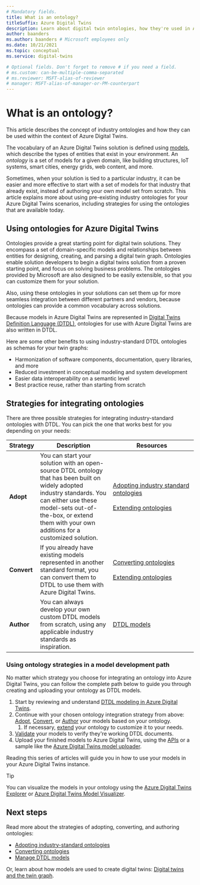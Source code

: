 ```yaml
---
# Mandatory fields.
title: What is an ontology?
titleSuffix: Azure Digital Twins
description: Learn about digital twin ontologies, how they're used in Azure Digital Twins, and how these DTDL ontologies can be used for modeling in the context of certain industries.
author: baanders
ms.author: baanders # Microsoft employees only
ms.date: 10/21/2021
ms.topic: conceptual
ms.service: digital-twins

# Optional fields. Don't forget to remove # if you need a field.
# ms.custom: can-be-multiple-comma-separated
# ms.reviewer: MSFT-alias-of-reviewer
# manager: MSFT-alias-of-manager-or-PM-counterpart
---
```


# What is an ontology? 

This article describes the concept of industry ontologies and how they can be used within the context of Azure Digital Twins.

The vocabulary of an Azure Digital Twins solution is defined using [models](concepts-models.md), which describe the types of entities that exist in your environment. An *ontology* is a set of models for a given domain, like building structures, IoT systems, smart cities, energy grids, web content, and more.

Sometimes, when your solution is tied to a particular industry, it can be easier and more effective to start with a set of models for that industry that already exist, instead of authoring your own model set from scratch. This article explains more about using pre-existing industry ontologies for your Azure Digital Twins scenarios, including strategies for using the ontologies that are available today.

## Using ontologies for Azure Digital Twins

Ontologies provide a great starting point for digital twin solutions. They encompass a set of domain-specific models and relationships between entities for designing, creating, and parsing a digital twin graph. Ontologies enable solution developers to begin a digital twins solution from a proven starting point, and focus on solving business problems. The ontologies provided by Microsoft are also designed to be easily extensible, so that you can customize them for your solution. 

Also, using these ontologies in your solutions can set them up for more seamless integration between different partners and vendors, because ontologies can provide a common vocabulary across solutions.

Because models in Azure Digital Twins are represented in [Digital Twins Definition Language (DTDL)](https://github.com/Azure/opendigitaltwins-dtdl/blob/master/DTDL/v2/dtdlv2.md), ontologies for use with Azure Digital Twins are also written in DTDL. 

Here are some other benefits to using industry-standard DTDL ontologies as schemas for your twin graphs:
* Harmonization of software components, documentation, query libraries, and more
* Reduced investment in conceptual modeling and system development
* Easier data interoperability on a semantic level
* Best practice reuse, rather than starting from scratch

## Strategies for integrating ontologies

There are three possible strategies for integrating industry-standard ontologies with DTDL. You can pick the one that works best for you depending on your needs:

| Strategy | Description | Resources |
| --- | --- | --- |
| **Adopt** | You can start your solution with an open-source DTDL ontology that has been built on widely adopted industry standards. You can either use these model-sets out-of-the-box, or extend them with your own additions for a customized solution. | [Adopting&nbsp;industry&nbsp;standard ontologies](concepts-ontologies-adopt.md)<br><br>[Extending&nbsp;ontologies](concepts-ontologies-extend.md) |
| **Convert** | If you already have existing models represented in another standard format, you can convert them to DTDL to use them with Azure Digital Twins. | [Converting&nbsp;ontologies](concepts-ontologies-convert.md)<br><br>[Extending&nbsp;ontologies](concepts-ontologies-extend.md) |
| **Author** | You can always develop your own custom DTDL models from scratch, using any applicable industry standards as inspiration. | [DTDL models](concepts-models.md) |

### Using ontology strategies in a model development path

No matter which strategy you choose for integrating an ontology into Azure Digital Twins, you can follow the complete path below to guide you through creating and uploading your ontology as DTDL models.

1. Start by reviewing and understand [DTDL modeling in Azure Digital Twins](concepts-models.md).
1. Continue with your chosen ontology integration strategy from above: [Adopt](concepts-ontologies-adopt.md), [Convert](concepts-ontologies-convert.md), or [Author](concepts-models.md) your models based on your ontology.
    1. If necessary, [extend](concepts-ontologies-extend.md) your ontology to customize it to your needs.
1. [Validate](how-to-parse-models.md) your models to verify they're working DTDL documents.
1. Upload your finished models to Azure Digital Twins, using the [APIs](how-to-manage-model.md#upload-models) or a sample like the [Azure Digital Twins model uploader](https://github.com/Azure/opendigitaltwins-tools/tree/master/ADTTools#uploadmodels).

Reading this series of articles will guide you in how to use your models in your Azure Digital Twins instance. 

>[!TIP]
> You can visualize the models in your ontology using the [Azure Digital Twins Explorer](concepts-azure-digital-twins-explorer.md) or [Azure Digital Twins Model Visualizer](https://github.com/Azure/opendigitaltwins-building-tools/tree/master/AdtModelVisualizer).

## Next steps

Read more about the strategies of adopting, converting, and authoring ontologies:
* [Adopting industry-standard ontologies](concepts-ontologies-adopt.md)
* [Converting ontologies](concepts-ontologies-convert.md)
* [Manage DTDL models](how-to-manage-model.md)

Or, learn about how models are used to create digital twins: [Digital twins and the twin graph](concepts-twins-graph.md).